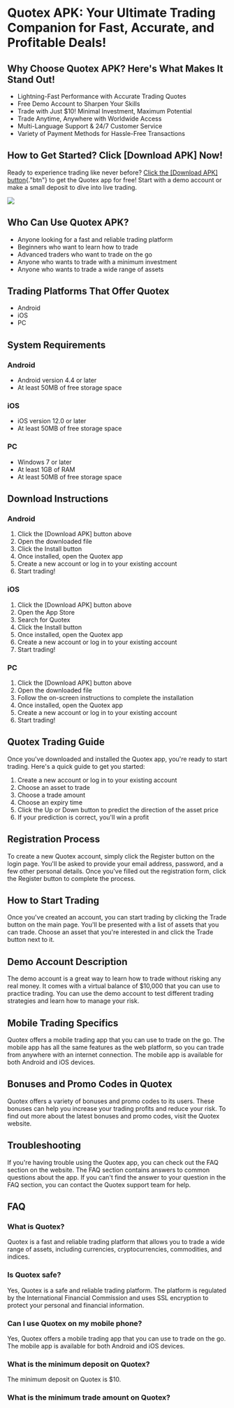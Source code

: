 # Quotex APK: Your Ultimate Trading Companion for Fast, Accurate, and Profitable Deals!

## Why Choose Quotex APK? Here\'s What Makes It Stand Out!

-   Lightning-Fast Performance with Accurate Trading Quotes
-   Free Demo Account to Sharpen Your Skills
-   Trade with Just \$10! Minimal Investment, Maximum Potential
-   Trade Anytime, Anywhere with Worldwide Access
-   Multi-Language Support & 24/7 Customer Service
-   Variety of Payment Methods for Hassle-Free Transactions

## How to Get Started? Click \[Download APK\] Now!

Ready to experience trading like never before? [Click the \[Download
APK\] button](\%22https://traff.sbs/quotexonelink\%22){."btn"} to
get the Quotex app for free! Start with a demo account or make a small
deposit to dive into live trading.

[![](https://static.quotex.io/files/1_en/300_250.jpg)](https://traff.sbs/brokerqxsignupf)

## Who Can Use Quotex APK?

-   Anyone looking for a fast and reliable trading platform
-   Beginners who want to learn how to trade
-   Advanced traders who want to trade on the go
-   Anyone who wants to trade with a minimum investment
-   Anyone who wants to trade a wide range of assets

## Trading Platforms That Offer Quotex

-   Android
-   iOS
-   PC

## System Requirements

### Android

-   Android version 4.4 or later
-   At least 50MB of free storage space

### iOS

-   iOS version 12.0 or later
-   At least 50MB of free storage space

### PC

-   Windows 7 or later
-   At least 1GB of RAM
-   At least 50MB of free storage space

## Download Instructions

### Android

1.  Click the \[Download APK\] button above
2.  Open the downloaded file
3.  Click the Install button
4.  Once installed, open the Quotex app
5.  Create a new account or log in to your existing account
6.  Start trading!

### iOS

1.  Click the \[Download APK\] button above
2.  Open the App Store
3.  Search for Quotex
4.  Click the Install button
5.  Once installed, open the Quotex app
6.  Create a new account or log in to your existing account
7.  Start trading!

### PC

1.  Click the \[Download APK\] button above
2.  Open the downloaded file
3.  Follow the on-screen instructions to complete the installation
4.  Once installed, open the Quotex app
5.  Create a new account or log in to your existing account
6.  Start trading!

## Quotex Trading Guide

Once you\'ve downloaded and installed the Quotex app, you\'re ready to
start trading. Here\'s a quick guide to get you started:

1.  Create a new account or log in to your existing account
2.  Choose an asset to trade
3.  Choose a trade amount
4.  Choose an expiry time
5.  Click the Up or Down button to predict the direction of the asset
    price
6.  If your prediction is correct, you\'ll win a profit

## Registration Process

To create a new Quotex account, simply click the Register button on the
login page. You\'ll be asked to provide your email address, password,
and a few other personal details. Once you\'ve filled out the
registration form, click the Register button to complete the process.

## How to Start Trading

Once you\'ve created an account, you can start trading by clicking the
Trade button on the main page. You\'ll be presented with a list of
assets that you can trade. Choose an asset that you\'re interested in
and click the Trade button next to it.

## Demo Account Description

The demo account is a great way to learn how to trade without risking
any real money. It comes with a virtual balance of \$10,000 that you can
use to practice trading. You can use the demo account to test different
trading strategies and learn how to manage your risk.

## Mobile Trading Specifics

Quotex offers a mobile trading app that you can use to trade on the go.
The mobile app has all the same features as the web platform, so you can
trade from anywhere with an internet connection. The mobile app is
available for both Android and iOS devices.

## Bonuses and Promo Codes in Quotex

Quotex offers a variety of bonuses and promo codes to its users. These
bonuses can help you increase your trading profits and reduce your risk.
To find out more about the latest bonuses and promo codes, visit the
Quotex website.

## Troubleshooting

If you\'re having trouble using the Quotex app, you can check out the
FAQ section on the website. The FAQ section contains answers to common
questions about the app. If you can\'t find the answer to your question
in the FAQ section, you can contact the Quotex support team for help.

## FAQ

### What is Quotex?

Quotex is a fast and reliable trading platform that allows you to trade
a wide range of assets, including currencies, cryptocurrencies,
commodities, and indices.

### Is Quotex safe?

Yes, Quotex is a safe and reliable trading platform. The platform is
regulated by the International Financial Commission and uses SSL
encryption to protect your personal and financial information.

### Can I use Quotex on my mobile phone?

Yes, Quotex offers a mobile trading app that you can use to trade on the
go. The mobile app is available for both Android and iOS devices.

### What is the minimum deposit on Quotex?

The minimum deposit on Quotex is \$10.

### What is the minimum trade amount on Quotex?

